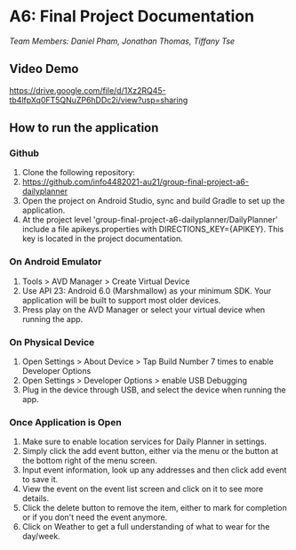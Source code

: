 # A6: Final Project Documentation

_Team Members: Daniel Pham, Jonathan Thomas, Tiffany Tse_

## Video Demo
https://drive.google.com/file/d/1Xz2RQ45-tb4lfpXq0FT5QNuZP6hDDc2i/view?usp=sharing

## How to run the application

### Github

1.   Clone the following repository:
2.   <https://github.com/info4482021-au21/group-final-project-a6-dailyplanner>
3.   Open the project on Android Studio, sync and build Gradle to set up the application.
4.   At the project level 'group-final-project-a6-dailyplanner/DailyPlanner' include a file apikeys.properties with DIRECTIONS_KEY={APIKEY}. This key is located in the project documentation.

### On Android Emulator

1.  Tools > AVD Manager > Create Virtual Device
2.  Use API 23: Android 6.0 (Marshmallow) as your minimum SDK. Your application will be built to support most older devices.
3.  Press play on the AVD Manager or select your virtual device when running the app.

### On Physical Device

1.  Open Settings > About Device > Tap Build Number 7 times to enable Developer Options
2.  Open Settings > Developer Options > enable USB Debugging
3.  Plug in the device through USB, and select the device when running the app.

### Once Application is Open 

1.  Make sure to enable location services for Daily Planner in settings.
2.  Simply click the add event button, either via the menu or the button at the bottom right of the menu screen.
3.  Input event information, look up any addresses and then click add event to save it.
4.  View the event on the event list screen and click on it to see more details.
5.  Click the delete button to remove the item, either to mark for completion or if you don't need the event anymore.
6.  Click on Weather to get a full understanding of what to wear for the day/week.
